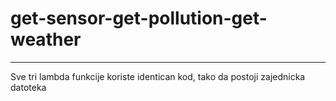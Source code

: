 # get-sensor-get-pollution-get-weather

----
Sve tri lambda funkcije koriste identican kod, tako da postoji zajednicka datoteka


